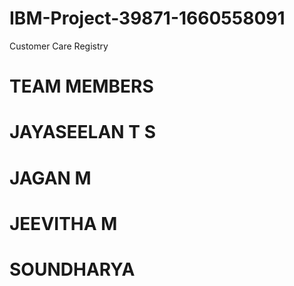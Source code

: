 # IBM-Project-39871-1660558091
Customer Care Registry

# TEAM MEMBERS

# JAYASEELAN T S

# JAGAN M

# JEEVITHA M

# SOUNDHARYA

